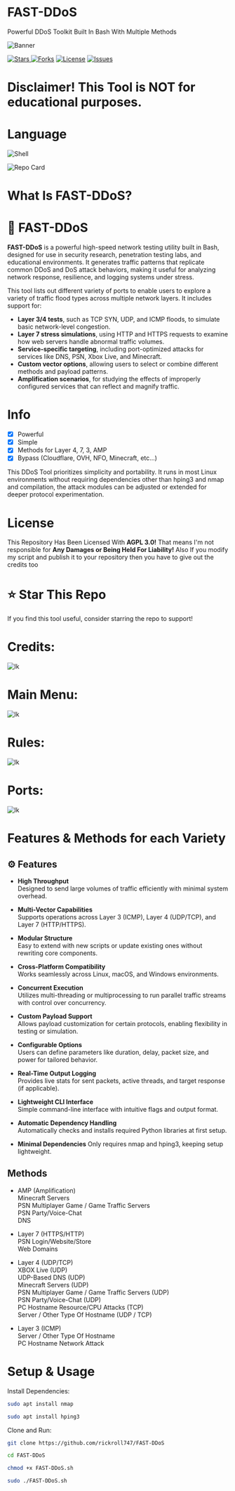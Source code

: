 # FAST-DDoS
Powerful DDoS Toolkit Built In Bash With Multiple Methods

![Banner](https://capsule-render.vercel.app/api?type=waving&height=235&color=gradient&text=FAST-DDoS&fontAlign=70&fontAlignY=45)

<a href="https://github.com/rickroll747/FAST-DDoS"><img alt="Stars" src="https://img.shields.io/github/stars/rickroll747/FAST-DDoS?style=for-the-badge&color=yellow&cacheSeconds=10">
<a href="https://github.com/rickroll747/FAST-DDoS"><img alt="Forks" src="https://img.shields.io/github/forks/rickroll747/FAST-DDoS?style=for-the-badge&color=orange"></a>
<a href="https://github.com/rickroll747/FAST-DDoS/blob/main/LICENSE"><img alt="License" src="https://img.shields.io/github/license/rickroll747/FAST-DDoS?style=for-the-badge&color=red"></a>
<a href="https://github.com/rickroll747/FAST-DDoS/issues"><img alt="Issues" src="https://img.shields.io/github/issues/rickroll747/FAST-DDoS?style=for-the-badge&color=green"></a>

# Disclaimer! This Tool is NOT for educational purposes.
# Language
![Shell](https://img.shields.io/badge/Shell-%23121011.svg?style=for-the-badge&logo=gnu-bash&logoColor=white)

![Repo Card](https://github-readme-stats.vercel.app/api/pin?username=rickroll747&repo=FAST-DDoS&title_color=fff&icon_color=f9f9f9&text_color=9f9f9f&bg_color=151515)
# What Is FAST-DDoS?
# 🚀 FAST-DDoS

**FAST-DDoS** is a powerful high-speed network testing utility built in Bash, designed for use in security research, penetration testing labs, and educational environments. It generates traffic patterns that replicate common DDoS and DoS attack behaviors, making it useful for analyzing network response, resilience, and logging systems under stress.

This tool lists out different variety of ports to enable users to explore a variety of traffic flood types across multiple network layers. It includes support for:

- **Layer 3/4 tests**, such as TCP SYN, UDP, and ICMP floods, to simulate basic network-level congestion.
- **Layer 7 stress simulations**, using HTTP and HTTPS requests to examine how web servers handle abnormal traffic volumes.
- **Service-specific targeting**, including port-optimized attacks for services like DNS, PSN, Xbox Live, and Minecraft.
- **Custom vector options**, allowing users to select or combine different methods and payload patterns.
- **Amplification scenarios**, for studying the effects of improperly configured services that can reflect and magnify traffic.

# Info
- [x] Powerful
- [x] Simple
- [x] Methods for Layer 4, 7, 3, AMP
- [x] Bypass (Cloudflare, OVH, NFO, Minecraft, etc...)  

This DDoS Tool prioritizes simplicity and portability. It runs in most Linux environments without requiring dependencies other than hping3 and nmap and compilation, the attack modules can be adjusted or extended for deeper protocol experimentation.
# License
This Repository Has Been Licensed With **AGPL 3.0!**
That means I'm not responsible for **Any Damages or Being Held For Liability!**
Also If you modify my script and publish it to your repository then you have to give out the credits too

# ⭐ Star This Repo
If you find this tool useful, consider starring the repo to support!

# Credits:
![lk](https://github.com/rickroll747/FAST-DDoS/blob/master/Screenshots/Credits.png?raw=true)
# Main Menu:
![lk](https://github.com/rickroll747/FAST-DDoS/blob/master/Screenshots/Main%20Menu.png?raw=true)
# Rules:
![lk](https://github.com/rickroll747/FAST-DDoS/blob/master/Screenshots/Rules.png?raw=true)
# Ports:
![lk](https://github.com/rickroll747/FAST-DDoS/blob/master/Screenshots/Ports.png?raw=true)

# Features & Methods for each Variety
## ⚙️ Features

- **High Throughput**  
  Designed to send large volumes of traffic efficiently with minimal system overhead.

- **Multi-Vector Capabilities**  
  Supports operations across Layer 3 (ICMP), Layer 4 (UDP/TCP), and Layer 7 (HTTP/HTTPS).

- **Modular Structure**  
  Easy to extend with new scripts or update existing ones without rewriting core components.

- **Cross-Platform Compatibility**  
  Works seamlessly across Linux, macOS, and Windows environments.

- **Concurrent Execution**  
  Utilizes multi-threading or multiprocessing to run parallel traffic streams with control over concurrency.

- **Custom Payload Support**  
  Allows payload customization for certain protocols, enabling flexibility in testing or simulation.

- **Configurable Options**  
  Users can define parameters like duration, delay, packet size, and power for tailored behavior.

- **Real-Time Output Logging**  
  Provides live stats for sent packets, active threads, and target response (if applicable).

- **Lightweight CLI Interface**  
  Simple command-line interface with intuitive flags and output format.

- **Automatic Dependency Handling**  
  Automatically checks and installs required Python libraries at first setup.

- **Minimal Dependencies**
    Only requires nmap and hping3, keeping setup lightweight.
## Methods
* AMP (Amplification)<br>
  Minecraft Servers<br>
  PSN Multiplayer Game / Game Traffic Servers<br>
  PSN Party/Voice-Chat<br>
  DNS

* Layer 7 (HTTPS/HTTP)<br>
  PSN Login/Website/Store<br>
  Web Domains

* Layer 4 (UDP/TCP)<br>
  XBOX Live (UDP)<br>
  UDP-Based DNS (UDP)<br>
  Minecraft Servers (UDP)<br>
  PSN Multiplayer Game / Game Traffic Servers (UDP)<br>
  PSN Party/Voice-Chat (UDP)<br>
  PC Hostname Resource/CPU Attacks (TCP)<br>
  Server / Other Type Of Hostname (UDP / TCP)

* Layer 3 (ICMP)<br>
  Server / Other Type Of Hostname<br>
  PC Hostname Network Attack

# ️Setup & Usage
Install Dependencies:
```bash
sudo apt install nmap
```
```bash
sudo apt install hping3
```
Clone and Run:
```bash
git clone https://github.com/rickroll747/FAST-DDoS
```
```bash
cd FAST-DDoS
```
```bash
chmod +x FAST-DDoS.sh
```
```bash
sudo ./FAST-DDoS.sh
```
